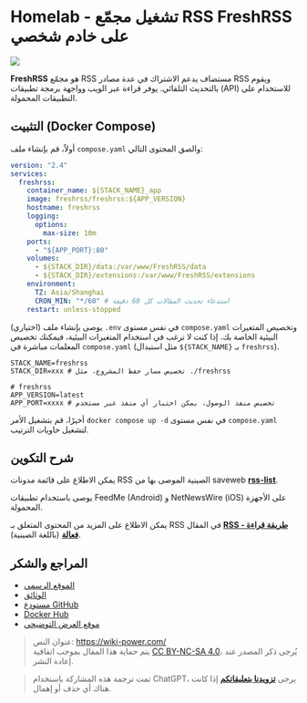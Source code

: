# Homelab - تشغيل مجمّع RSS FreshRSS على خادم شخصي

![](https://f004.backblazeb2.com/file/wiki-media/img/202304102312005.png)

**FreshRSS** هو مجمّع RSS مستضاف يدعم الاشتراك في عدة مصادر RSS ويقوم بالتحديث التلقائي. يوفر قراءة عبر الويب وواجهة برمجة تطبيقات (API) للاستخدام على التطبيقات المحمولة.

## التثبيت (Docker Compose)

أولاً، قم بإنشاء ملف `compose.yaml` والصق المحتوى التالي:

```yaml title="compose.yaml"
version: "2.4"
services:
  freshrss:
    container_name: ${STACK_NAME}_app
    image: freshrss/freshrss:${APP_VERSION}
    hostname: freshrss
    logging:
      options:
        max-size: 10m
    ports:
      - "${APP_PORT}:80"
    volumes:
      - ${STACK_DIR}/data:/var/www/FreshRSS/data
      - ${STACK_DIR}/extensions:/var/www/FreshRSS/extensions
    environment:
      TZ: Asia/Shanghai
      CRON_MIN: "*/60" # استدعاء تحديث المقالات كل 60 دقيقة
    restart: unless-stopped
```

(اختياري) يوصى بإنشاء ملف `.env` في نفس مستوى `compose.yaml` وتخصيص المتغيرات البيئية الخاصة بك. إذا كنت لا ترغب في استخدام المتغيرات البيئية، فيمكنك تخصيص المعلمات مباشرة في `compose.yaml` (مثل استبدال `${STACK_NAME}` بـ `freshrss`).

```dotenv title=".env"
STACK_NAME=freshrss
STACK_DIR=xxx # تخصيص مسار حفظ المشروع، مثل ./freshrss

# freshrss
APP_VERSION=latest
APP_PORT=xxxx # تخصيص منفذ الوصول، يمكن اختيار أي منفذ غير مستخدم
```

أخيرًا، قم بتشغيل الأمر `docker compose up -d` في نفس مستوى `compose.yaml` لتشغيل حاويات الترتيب.

## شرح التكوين

يمكن الاطلاع على قائمة مدونات RSS الصينية الموصى بها من saveweb [**rss-list**](https://github.com/saveweb/rss-list).

يوصى باستخدام تطبيقات FeedMe (Android) و NetNewsWire (iOS) على الأجهزة المحمولة.

يمكن الاطلاع على المزيد من المحتوى المتعلق بـ RSS في المقال [**RSS - طريقة قراءة فعالة**](https://wiki-power.com/ar/RSS-%E9%AB%98%E6%95%88%E7%8E%87%E7%9A%84%E9%98%85%E8%AF%BB%E6%96%B9%E5%BC%8F/) (باللغة الصينية).

## المراجع والشكر

- [الموقع الرسمي](https://freshrss.org)
- [الوثائق](https://github.com/FreshRSS/FreshRSS/tree/edge/Docker#docker-compose)
- [مستودع GitHub](https://github.com/FreshRSS/FreshRSS)
- [Docker Hub](https://hub.docker.com/r/freshrss/freshrss)
- [موقع العرض التوضيحي](https://demo.freshrss.org/i/?rid=64342708bf322)

> عنوان النص: <https://wiki-power.com/>  
> يتم حماية هذا المقال بموجب اتفاقية [CC BY-NC-SA 4.0](https://creativecommons.org/licenses/by/4.0/deed.zh)، يُرجى ذكر المصدر عند إعادة النشر.

> تمت ترجمة هذه المشاركة باستخدام ChatGPT، يرجى [**تزويدنا بتعليقاتكم**](https://github.com/linyuxuanlin/Wiki_MkDocs/issues/new) إذا كانت هناك أي حذف أو إهمال.